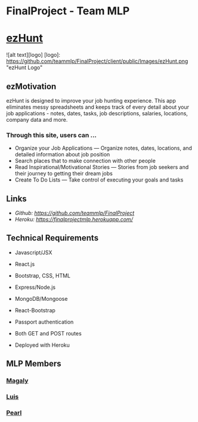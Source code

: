 # FinalProject - Team MLP

# [ezHunt](https://finalprojectmlp.herokuapp.com/)

![alt text][logo]
[logo]: https://github.com/teammlp/FinalProject/client/public/Images/ezHunt.png "ezHunt Logo"

## ezMotivation
ezHunt is designed to improve your job hunting experience. This app eliminates messy spreadsheets and keeps track of every detail about your job applications - notes, dates, tasks, job descriptions, salaries, locations, company data and more.

### Through this site, users can …
- Organize your Job Applications — Organize notes, dates, locations, and detailed information about job position
- Search places that to make connection with other people 
- Read Inspirational/Motivational Stories — Stories from job seekers and their journey to getting their dream jobs
- Create To Do Lists — Take control of executing your goals and tasks


## Links
* *Github: https://github.com/teammlp/FinalProject* 
* *Heroku: https://finalprojectmlp.herokuapp.com/*

## Technical Requirements

* Javascript/JSX
* React.js
* Bootstrap, CSS, HTML
* Express/Node.js
* MongoDB/Mongoose
* React-Bootstrap
* Passport authentication

* Both GET and POST routes
* Deployed with Heroku

## MLP Members
### [Magaly](https://github.com/magsfernandez10)
### [Luis](https://github.com/luismcartagena)
### [Pearl](https://github.com/gansuvd777)